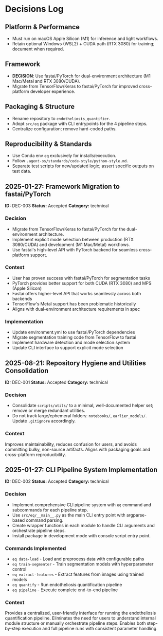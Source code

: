 # Decisions Log

## Platform & Performance
- Must run on macOS Apple Silicon (M1) for inference and light workflows.
- Retain optional Windows (WSL2) + CUDA path (RTX 3080) for training; document when required.

## Framework
- **DECISION**: Use fastai/PyTorch for dual-environment architecture (M1 Mac/Metal and RTX 3080/CUDA).
- Migrate from TensorFlow/Keras to fastai/PyTorch for improved cross-platform developer experience.

## Packaging & Structure
- Rename repository to `endotheliosis_quantifier`.
- Adopt `src/eq` package with CLI entrypoints for the 4 pipeline steps.
- Centralize configuration; remove hard-coded paths.

## Reproducibility & Standards
- Use Conda env `eq` exclusively for installs/execution.
- Follow `.agent-os/standards/code-style/python-style.md`.
- Separate test scripts for new/updated logic; assert specific outputs on test data.

## 2025-01-27: Framework Migration to fastai/PyTorch
**ID:** DEC-003
**Status:** Accepted
**Category:** technical

### Decision
- Migrate from TensorFlow/Keras to fastai/PyTorch for the dual-environment architecture.
- Implement explicit mode selection between production (RTX 3080/CUDA) and development (M1 Mac/Metal) workflows.
- Use fastai's high-level API with PyTorch backend for seamless cross-platform support.

### Context
- User has proven success with fastai/PyTorch for segmentation tasks
- PyTorch provides better support for both CUDA (RTX 3080) and MPS (Apple Silicon)
- Fastai offers higher-level API that works seamlessly across both backends
- TensorFlow's Metal support has been problematic historically
- Aligns with dual-environment architecture requirements in spec

### Implementation
- Update environment.yml to use fastai/PyTorch dependencies
- Migrate segmentation training code from TensorFlow to fastai
- Implement hardware detection and mode selection system
- Update CLI interface to support explicit mode selection

## 2025-08-21: Repository Hygiene and Utilities Consolidation
**ID:** DEC-001
**Status:** Accepted
**Category:** technical

### Decision
- Consolidate `scripts/utils/` to a minimal, well-documented helper set; remove or merge redundant utilities.
- Do not track large/ephemeral folders: `notebooks/`, `earlier_models/`. Update `.gitignore` accordingly.

### Context
Improves maintainability, reduces confusion for users, and avoids committing bulky, non-source artifacts. Aligns with packaging goals and cross-platform reproducibility.

## 2025-01-27: CLI Pipeline System Implementation
**ID:** DEC-002
**Status:** Accepted
**Category:** technical

### Decision
- Implement comprehensive CLI pipeline system with `eq` command and subcommands for each pipeline step.
- Use `src/eq/__main__.py` as the main CLI entry point with argparse-based command parsing.
- Create wrapper functions in each module to handle CLI arguments and orchestrate pipeline steps.
- Install package in development mode with console script entry point.

### Commands Implemented
- `eq data-load` - Load and preprocess data with configurable paths
- `eq train-segmenter` - Train segmentation models with hyperparameter control
- `eq extract-features` - Extract features from images using trained models
- `eq quantify` - Run endotheliosis quantification pipeline
- `eq pipeline` - Execute complete end-to-end pipeline

### Context
Provides a centralized, user-friendly interface for running the endotheliosis quantification pipeline. Eliminates the need for users to understand internal module structure or manually orchestrate pipeline steps. Enables both step-by-step execution and full pipeline runs with consistent parameter handling.
